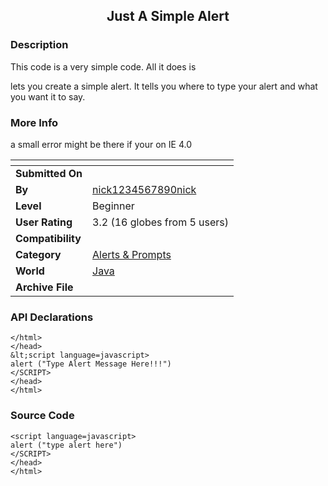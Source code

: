 ﻿<div align="center">

## Just A Simple Alert


</div>

### Description

This code is a very simple code. All it does is

lets you create a simple alert. It tells you where to type your alert and what you want it to say.
 
### More Info
 
a small error might be there if your on IE 4.0


<span>             |<span>
---                |---
**Submitted On**   |
**By**             |[nick1234567890nick](https://github.com/Planet-Source-Code/PSCIndex/blob/master/ByAuthor/nick1234567890nick.md)
**Level**          |Beginner
**User Rating**    |3.2 (16 globes from 5 users)
**Compatibility**  |
**Category**       |[Alerts & Prompts](https://github.com/Planet-Source-Code/PSCIndex/blob/master/ByCategory/alerts-prompts__2-85.md)
**World**          |[Java](https://github.com/Planet-Source-Code/PSCIndex/blob/master/ByWorld/java.md)
**Archive File**   |[](https://github.com/Planet-Source-Code/nick1234567890nick-just-a-simple-alert__2-2994/archive/master.zip)

### API Declarations

```
</html>
</head>
&lt;script language=javascript>
alert ("Type Alert Message Here!!!")
</SCRIPT>
</head>
</html>
```


### Source Code

```
<script language=javascript>
alert ("type alert here")
</SCRIPT>
</head>
</html>
```

